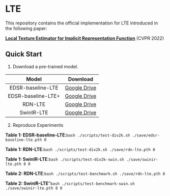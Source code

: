 # LTE
This repository contains the official implementation for LTE introduced in the following paper:

[**Local Texture Estimator for Implicit Representation Function**](https://arxiv.org/abs/2111.08918) (CVPR 2022)


## Quick Start

1. Download a pre-trained model.

Model|Download
:-:|:-:
EDSR-baseline-LTE|[Google Drive](https://drive.google.com/file/d/108-wQJOTR41JNn_2Q-5X4p07DvgrBNSB/view?usp=sharing)
EDSR-baseline-LTE+|[Google Drive](https://drive.google.com/file/d/1k_BWZWC4tvWA0WouViHAicdTg0pHBp-W/view?usp=sharing)
RDN-LTE|[Google Drive](https://drive.google.com/file/d/1fdj5cvSopIqFi74x9rofPP9O_2HfSp7K/view?usp=sharing)
SwinIR-LTE|[Google Drive](https://drive.google.com/file/d/1DnrL86pUKwRXNLOxoK_GJdrP6IZ3y9nH/view?usp=sharing)

2. Reproduce Experiments

**Table 1: EDSR-baseline-LTE**:`bash ./scripts/test-div2k.sh ./save/edsr-baseline-lte.pth 0`

**Table 1: RDN-LTE**:`bash ./scripts/test-div2k.sh ./save/rdn-lte.pth 0`

**Table 1: SwinIR-LTE**:`bash ./scripts/test-div2k-swin.sh ./save/swinir-lte.pth 8 0`

**Table 2: RDN-LTE**:`bash ./scripts/test-benchmark.sh ./save/rdn-lte.pth 0`

**Table 2: SwinIR-LTE**"`bash ./scripts/test-benchmark-swin.sh ./save/swinir-lte.pth 8 0`